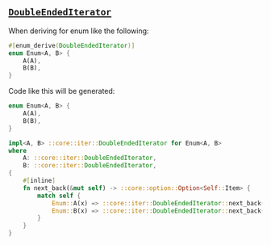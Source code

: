 ## [`DoubleEndedIterator`](https://doc.rust-lang.org/std/iter/trait.DoubleEndedIterator.html)

When deriving for enum like the following:

```rust
#[enum_derive(DoubleEndedIterator)]
enum Enum<A, B> {
    A(A),
    B(B),
}
```

Code like this will be generated:

```rust
enum Enum<A, B> {
    A(A),
    B(B),
}

impl<A, B> ::core::iter::DoubleEndedIterator for Enum<A, B>
where
    A: ::core::iter::DoubleEndedIterator,
    B: ::core::iter::DoubleEndedIterator,
{
    #[inline]
    fn next_back(&mut self) -> ::core::option::Option<Self::Item> {
        match self {
            Enum::A(x) => ::core::iter::DoubleEndedIterator::next_back(x),
            Enum::B(x) => ::core::iter::DoubleEndedIterator::next_back(x),
        }
    }
}
```
